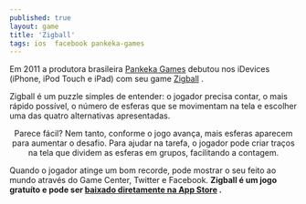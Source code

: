 ```yaml
---
published: true
layout: game
title: 'Zigball'
tags: ios  facebook pankeka-games
---
```

Em 2011 a produtora brasileira <a href="http://www.pankekagames.com.br/" target="_blank">Pankeka Games</a>
 debutou nos iDevices (iPhone, iPod Touch e iPad) com seu game <a href="http://www.zigball.com/index_pt.html" target="_blank">Zigball</a>
.

Zigball &#233; um puzzle simples de entender: o jogador precisa contar, o mais r&#225;pido poss&#237;vel, o n&#250;mero de esferas que se movimentam na tela e escolher uma das quatro alternativas apresentadas.
 
<p style="text-align: center; ">
<p style="text-align: center; "> 
Parece f&#225;cil? Nem tanto, conforme o jogo avan&#231;a, mais esferas aparecem para aumentar o desafio. Para ajudar na tarefa, o jogador pode criar tra&#231;os na tela que dividem as esferas em grupos, facilitando a contagem.
 

 
Quando o jogador atinge um bom recorde, pode mostrar o seu feito ao mundo atrav&#233;s do Game Center, Twitter e Facebook.
<strong>Zigball &#233; um jogo gratu&#237;to e pode ser <a href="http://itunes.apple.com/br/app/zigball-br/id456823335?mt=8" target="_blank">baixado diretamente na App Store</a>
.</strong>
